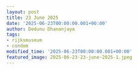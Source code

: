 ```yaml
---
layout: post
title: 23 June 2025
date: '2025-06-23T00:00:00.001+00:00'
author: Dedunu Dhananjaya
tags:
- rijksmuseum
- condom
modified_time: '2025-06-23T00:00:00.001+00:00'
featured_image: 2025-06-23-23-june-2025-1.jpeg
---
```

